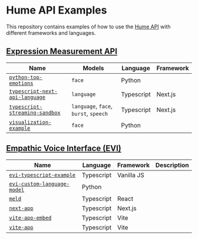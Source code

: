 # Hume API Examples

This repository contains examples of how to use the [Hume API](https://docs.hume.ai) with different frameworks and languages.

## [Expression Measurement API](https://dev.hume.ai/docs/expression-measurement-api/overview)

| Name                                                                       | Models                                | Language   | Framework | 
| -------------------------------------------------------------------------- | ------------------------------------- | ---------- | --------- |
| [`python-top-emotions`](/python-top-emotions/top_emotions.py)              | `face`                                | Python     |           |
| [`typescript-next-api-language`](./typescript-next-api-language/README.md) | `language`                            | Typescript | Next.js   |
| [`typescript-streaming-sandbox`](./typescript-streaming-sandbox/README.md) | `language`, `face`, `burst`, `speech` | Typescript | Next.js   | 
| [`visualization-example`](./visualization-example/example-notebook.ipynb)  | `face`                                | Python     |           |


## [Empathic Voice Interface (EVI)](https://dev.hume.ai/docs/empathic-voice-interface-evi/overview)

| Name | Language | Framework | Description |
| ------------------------------------------------------------------- | ---------- | ---------- | ----------- |
| [`evi-typescript-example`](/evi-typescript-example/README.md) | Typescript | Vanilla JS | |
| [`evi-custom-language-model`](/evi-custom-language-model/README.md) | Python | | |
| [`meld`](/meld/README.md) | Typescript | React | |
| [`next-app`](https://github.com/HumeAI/empathic-voice-api-js/tree/main/examples/next-app) | Typescript | Next.js | |
| [`vite-app-embed`](https://github.com/HumeAI/empathic-voice-api-js/tree/main/examples/vite-app-embed) | Typescript | Vite | |
| [`vite-app`](https://github.com/HumeAI/empathic-voice-api-js/tree/main/examples/vite-app) | Typescript | Vite | |

